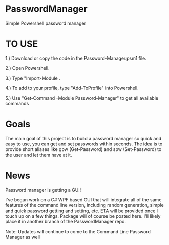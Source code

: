 # PasswordManager
Simple Powershell password manager

<h1>TO USE</h1>

1.) Download or copy the code in the Password-Manager.psm1 file.

2.) Open Powershell.

3.) Type "Import-Module <Path To Module>.

4.) To add to your profile, type "Add-ToProfile" into Powershell.

5.) Use "Get-Command -Module Password-Manager" to get all available commands

<h1> Goals </h1>
<p>The main goal of this project is to build a password manager so quick and easy to use, you can get and set passwords within seconds. The idea is to provide short aliases like gpw (Get-Password) and spw (Set-Password) to the user and let them have at it.</p>

<h1> News </h1>
<p>Password manager is getting a GUI! </p>
<p>I've begun work on a C# WPF based GUI that will integrate all of the same features of the command line version, including random generation, simple and quick password getting and setting, etc. ETA will be provided once I touch up on a few things. Package will of course be posted here. I'll likely place it in another branch of the PasswordManager repo. </p>
<p>Note: Updates will continue to come to the Command Line Password Manager as well </p>

